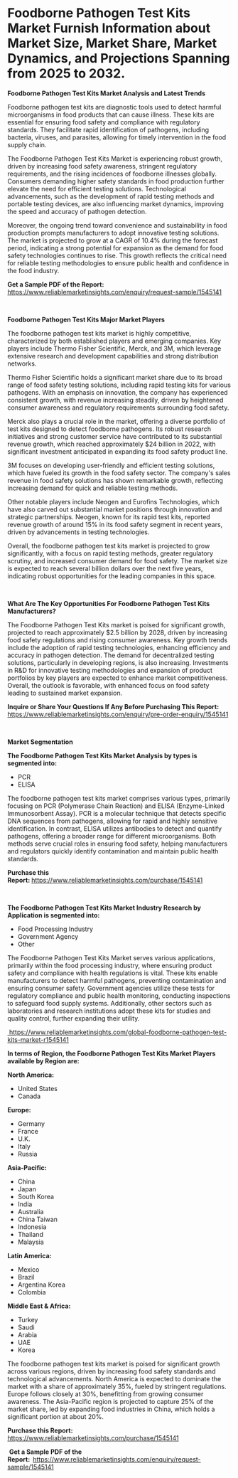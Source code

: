 <p><h1>Foodborne Pathogen Test Kits Market Furnish Information about Market Size, Market Share, Market Dynamics, and Projections Spanning from 2025 to 2032.</h1></p><p><strong>Foodborne Pathogen Test Kits Market Analysis and Latest Trends</strong></p>
<p><p>Foodborne pathogen test kits are diagnostic tools used to detect harmful microorganisms in food products that can cause illness. These kits are essential for ensuring food safety and compliance with regulatory standards. They facilitate rapid identification of pathogens, including bacteria, viruses, and parasites, allowing for timely intervention in the food supply chain.</p><p>The Foodborne Pathogen Test Kits Market is experiencing robust growth, driven by increasing food safety awareness, stringent regulatory requirements, and the rising incidences of foodborne illnesses globally. Consumers demanding higher safety standards in food production further elevate the need for efficient testing solutions. Technological advancements, such as the development of rapid testing methods and portable testing devices, are also influencing market dynamics, improving the speed and accuracy of pathogen detection.</p><p>Moreover, the ongoing trend toward convenience and sustainability in food production prompts manufacturers to adopt innovative testing solutions. The market is projected to grow at a CAGR of 10.4% during the forecast period, indicating a strong potential for expansion as the demand for food safety technologies continues to rise. This growth reflects the critical need for reliable testing methodologies to ensure public health and confidence in the food industry.</p></p>
<p><strong>Get a Sample PDF of the Report:&nbsp;</strong> <a href="https://www.reliablemarketinsights.com/enquiry/request-sample/1545141?utm_campaign=3361&utm_medium=2&utm_source=Github&utm_content=ia&utm_term=14042025&utm_id=foodborne-pathogen-test-kits">https://www.reliablemarketinsights.com/enquiry/request-sample/1545141</a></p>
<p>&nbsp;</p>
<p><strong>Foodborne Pathogen Test Kits Major Market Players</strong></p>
<p><p>The foodborne pathogen test kits market is highly competitive, characterized by both established players and emerging companies. Key players include Thermo Fisher Scientific, Merck, and 3M, which leverage extensive research and development capabilities and strong distribution networks.</p><p>Thermo Fisher Scientific holds a significant market share due to its broad range of food safety testing solutions, including rapid testing kits for various pathogens. With an emphasis on innovation, the company has experienced consistent growth, with revenue increasing steadily, driven by heightened consumer awareness and regulatory requirements surrounding food safety.</p><p>Merck also plays a crucial role in the market, offering a diverse portfolio of test kits designed to detect foodborne pathogens. Its robust research initiatives and strong customer service have contributed to its substantial revenue growth, which reached approximately $24 billion in 2022, with significant investment anticipated in expanding its food safety product line.</p><p>3M focuses on developing user-friendly and efficient testing solutions, which have fueled its growth in the food safety sector. The company's sales revenue in food safety solutions has shown remarkable growth, reflecting increasing demand for quick and reliable testing methods.</p><p>Other notable players include Neogen and Eurofins Technologies, which have also carved out substantial market positions through innovation and strategic partnerships. Neogen, known for its rapid test kits, reported revenue growth of around 15% in its food safety segment in recent years, driven by advancements in testing technologies.</p><p>Overall, the foodborne pathogen test kits market is projected to grow significantly, with a focus on rapid testing methods, greater regulatory scrutiny, and increased consumer demand for food safety. The market size is expected to reach several billion dollars over the next five years, indicating robust opportunities for the leading companies in this space.</p></p>
<p>&nbsp;</p>
<p><strong>What Are The Key Opportunities For Foodborne Pathogen Test Kits Manufacturers?</strong></p>
<p><p>The Foodborne Pathogen Test Kits market is poised for significant growth, projected to reach approximately $2.5 billion by 2028, driven by increasing food safety regulations and rising consumer awareness. Key growth trends include the adoption of rapid testing technologies, enhancing efficiency and accuracy in pathogen detection. The demand for decentralized testing solutions, particularly in developing regions, is also increasing. Investments in R&D for innovative testing methodologies and expansion of product portfolios by key players are expected to enhance market competitiveness. Overall, the outlook is favorable, with enhanced focus on food safety leading to sustained market expansion.</p></p>
<p><strong>Inquire or Share Your Questions If Any Before Purchasing This Report:</strong> <a href="https://www.reliablemarketinsights.com/enquiry/pre-order-enquiry/1545141?utm_campaign=3361&utm_medium=2&utm_source=Github&utm_content=ia&utm_term=14042025&utm_id=foodborne-pathogen-test-kits">https://www.reliablemarketinsights.com/enquiry/pre-order-enquiry/1545141</a></p>
<p>&nbsp;</p>
<p><strong>Market Segmentation</strong></p>
<p><strong>The Foodborne Pathogen Test Kits Market Analysis by types is segmented into:</strong></p>
<p><ul><li>PCR</li><li>ELISA</li></ul></p>
<p><p>The foodborne pathogen test kits market comprises various types, primarily focusing on PCR (Polymerase Chain Reaction) and ELISA (Enzyme-Linked Immunosorbent Assay). PCR is a molecular technique that detects specific DNA sequences from pathogens, allowing for rapid and highly sensitive identification. In contrast, ELISA utilizes antibodies to detect and quantify pathogens, offering a broader range for different microorganisms. Both methods serve crucial roles in ensuring food safety, helping manufacturers and regulators quickly identify contamination and maintain public health standards.</p></p>
<p><strong>Purchase this Report:&nbsp;</strong><a href="https://www.reliablemarketinsights.com/purchase/1545141?utm_campaign=3361&utm_medium=2&utm_source=Github&utm_content=ia&utm_term=14042025&utm_id=foodborne-pathogen-test-kits">https://www.reliablemarketinsights.com/purchase/1545141</a></p>
<p>&nbsp;</p>
<p><strong>The Foodborne Pathogen Test Kits Market Industry Research by Application is segmented into:</strong></p>
<p><ul><li>Food Processing Industry</li><li>Government Agency</li><li>Other</li></ul></p>
<p><p>The Foodborne Pathogen Test Kits Market serves various applications, primarily within the food processing industry, where ensuring product safety and compliance with health regulations is vital. These kits enable manufacturers to detect harmful pathogens, preventing contamination and ensuring consumer safety. Government agencies utilize these tests for regulatory compliance and public health monitoring, conducting inspections to safeguard food supply systems. Additionally, other sectors such as laboratories and research institutions adopt these kits for studies and quality control, further expanding their utility.</p></p>
<p><a href="https://www.reliablemarketinsights.com/global-foodborne-pathogen-test-kits-market-r1545141?utm_campaign=3361&utm_medium=2&utm_source=Github&utm_content=ia&utm_term=14042025&utm_id=foodborne-pathogen-test-kits">&nbsp;https://www.reliablemarketinsights.com/global-foodborne-pathogen-test-kits-market-r1545141</a></p>
<p><strong>In terms of Region, the Foodborne Pathogen Test Kits Market Players available by Region are:</strong></p>
<p>
    <p> <strong> North America: </strong>
        <ul>
            <li>United States</li>
            <li>Canada</li>
        </ul>
        </p> 
    <p> <strong> Europe: </strong>
        <ul>
            <li>Germany</li>
            <li>France</li>
            <li>U.K.</li>
            <li>Italy</li>
            <li>Russia</li>
        </ul>
        </p> 
    <p> <strong> Asia-Pacific: </strong>
        <ul>
            <li>China</li>
            <li>Japan</li>
            <li>South Korea</li>
            <li>India</li>
            <li>Australia</li>
            <li>China Taiwan</li>
            <li>Indonesia</li>
            <li>Thailand</li>
            <li>Malaysia</li>
        </ul>
        </p> 
    <p> <strong> Latin America: </strong>
        <ul>
            <li>Mexico</li>
            <li>Brazil</li>
            <li>Argentina Korea</li>
            <li>Colombia</li>
        </ul>
        </p> 
    <p> <strong> Middle East & Africa: </strong>
        <ul>
            <li>Turkey</li>
            <li>Saudi</li>
            <li>Arabia</li>
            <li>UAE</li>
            <li>Korea</li>
        </ul>
    </p>
    </p>
<p><p>The foodborne pathogen test kits market is poised for significant growth across various regions, driven by increasing food safety standards and technological advancements. North America is expected to dominate the market with a share of approximately 35%, fueled by stringent regulations. Europe follows closely at 30%, benefitting from growing consumer awareness. The Asia-Pacific region is projected to capture 25% of the market share, led by expanding food industries in China, which holds a significant portion at about 20%.</p></p>
<p><strong>Purchase this Report: </strong><a href="https://www.reliablemarketinsights.com/purchase/1545141?utm_campaign=3361&utm_medium=2&utm_source=Github&utm_content=ia&utm_term=14042025&utm_id=foodborne-pathogen-test-kits">https://www.reliablemarketinsights.com/purchase/1545141</a></p>
<p>&nbsp;<strong>Get a Sample PDF of the Report:&nbsp;&nbsp;</strong><a href="https://www.reliablemarketinsights.com/enquiry/request-sample/1545141?utm_campaign=3361&utm_medium=2&utm_source=Github&utm_content=ia&utm_term=14042025&utm_id=foodborne-pathogen-test-kits">https://www.reliablemarketinsights.com/enquiry/request-sample/1545141</a></p>
<p><strong></strong></p>
<p><p></p><p></p><p></p></p>